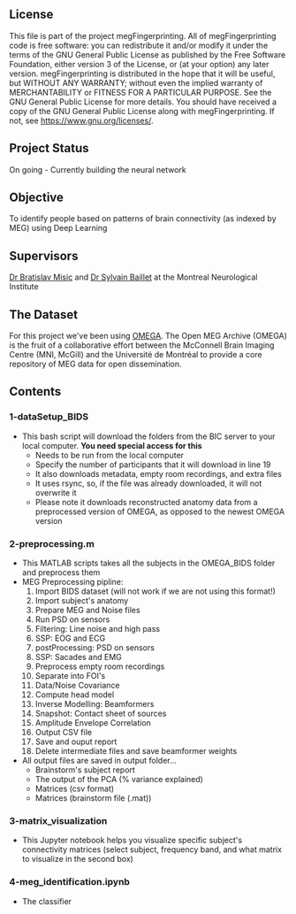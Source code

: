 ## License  
This file is part of the project megFingerprinting. All of megFingerprinting code is free software: you can redistribute it and/or modify it under the terms of the GNU General Public License as published by the Free Software Foundation, either version 3 of the License, or (at your option) any later version. megFingerprinting is distributed in the hope that it will be useful, but WITHOUT ANY WARRANTY; without even the implied warranty of MERCHANTABILITY or FITNESS FOR A PARTICULAR PURPOSE. See the GNU General Public License for more details. You should have received a copy of the GNU General Public License along with megFingerprinting. If not, see <https://www.gnu.org/licenses/>.

## Project Status
On going - Currently building the neural network

## Objective
To identify people based on patterns of brain connectivity (as indexed by  MEG) using Deep Learning

## Supervisors
[Dr Bratislav Misic](https://www.mcgill.ca/neuro/research/researchers/bratislav-misic) and [Dr Sylvain Baillet](https://www.mcgill.ca/neuro/research/researchers/baillet) at the Montreal Neurological Institute

## The Dataset  
For this project we've been using [OMEGA](https://www.mcgill.ca/bic/resources/omega). The Open MEG Archive (OMEGA) is the fruit of a collaborative effort between the McConnell Brain Imaging Centre (MNI, McGill) and the Université de Montréal to provide a core repository of MEG data for open dissemination.

## Contents
### 1-dataSetup_BIDS
* This bash script will download the folders from the BIC server to your local computer. **You need special access for this**
    * Needs to be run from the local computer
    * Specify the number of participants that it will download in line 19
    * It also downloads metadata, empty room recordings, and extra files
    * It uses rsync, so, if the file was already downloaded, it will not overwrite it
    * Please note it downloads reconstructed anatomy data from a preprocessed version of OMEGA, as opposed to the newest OMEGA version

### 2-preprocessing.m
* This MATLAB scripts takes all the subjects in the OMEGA_BIDS folder and preprocess them
* MEG Preprocessing pipline:
    1. Import BIDS dataset (will not work if we are not using this format!)
    2. Import subject's anatomy
    3. Prepare MEG and Noise files
    4. Run PSD on sensors
    5. Filtering: Line noise and high pass
    6. SSP: EOG and ECG
    7. postProcessing: PSD on sensors
    8. SSP: Sacades and EMG
    9. Preprocess empty room recordings
    10. Separate into FOI's
    11. Data/Noise Covariance
    12. Compute head model
    13. Inverse Modelling: Beamformers
    14. Snapshot: Contact sheet of sources
    15. Amplitude Envelope Correlation
    16. Output CSV file
    17. Save and ouput report
    18. Delete intermediate files and save beamformer weights
* All output files are saved in output folder...
    * Brainstorm's subject report
    * The output of the PCA (% variance explained)
    * Matrices (csv format)
    * Matrices (brainstorm file (.mat))

### 3-matrix_visualization
* This Jupyter notebook helps you visualize specific subject's connectivity matrices (select subject, frequency band, and what matrix to visualize in the second box)

### 4-meg_identification.ipynb
* The classifier
